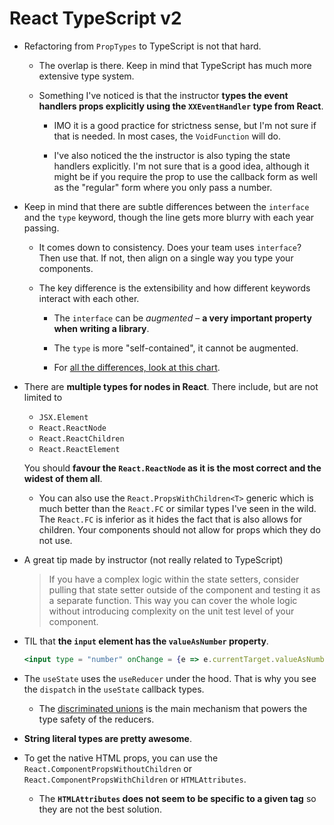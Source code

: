 # React TypeScript v2

- Refactoring from `PropTypes` to TypeScript is not that hard.

  - The overlap is there. Keep in mind that TypeScript has much more extensive type system.

  - Something I've noticed is that the instructor **types the event handlers props explicitly using the `XXEventHandler` type from React**.

    - IMO it is a good practice for strictness sense, but I'm not sure if that is needed. In most cases, the `VoidFunction` will do.

    - I've also noticed the the instructor is also typing the state handlers explicitly. I'm not sure that is a good idea, although it might be if you require the prop to use the callback form as well as the "regular" form where you only pass a number.

- Keep in mind that there are subtle differences between the `interface` and the `type` keyword, though the line gets more blurry with each year passing.

  - It comes down to consistency. Does your team uses `interface`? Then use that. If not, then align on a single way you type your components.

  - The key difference is the extensibility and how different keywords interact with each other.

    - The `interface` can be _augmented_ – **a very important property when writing a library**.

    - The `type` is more "self-contained", it cannot be augmented.

    - For [all the differences, look at this chart](https://twitter.com/karoljmajewski/status/1082413696075382785).

- There are **multiple types for nodes in React**. There include, but are not limited to

  - `JSX.Element`
  - `React.ReactNode`
  - `React.ReactChildren`
  - `React.ReactElement`

  You should **favour the `React.ReactNode` as it is the most correct and the widest of them all**.

  - You can also use the `React.PropsWithChildren<T>` generic which is much better than the `React.FC` or similar types I've seen in the wild.
    The `React.FC` is inferior as it hides the fact that is also allows for children. Your components should not allow for props which they do not use.

- A great tip made by instructor (not really related to TypeScript)

  > If you have a complex logic within the state setters, consider pulling that state setter outside of the component and testing it as a separate function. This way you can cover the whole logic without introducing complexity on the unit test level of your component.

- TIL that **the `input` element has the `valueAsNumber` property**.

    ```jsx
    <input type = "number" onChange = {e => e.currentTarget.valueAsNumber}>
    ```

- The `useState` uses the `useReducer` under the hood. That is why you see the `dispatch` in the `useState` callback types.

  - The [discriminated unions](https://basarat.gitbook.io/typescript/type-system/discriminated-unions) is the main mechanism that powers the type safety of the reducers.

- **String literal types are pretty awesome**.

- To get the native HTML props, you can use the `React.ComponentPropsWithoutChildren` or `React.ComponentPropsWithChildren` or `HTMLAttributes`.

  - The **`HTMLAttributes` does not seem to be specific to a given tag** so they are not the best solution.
